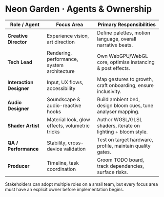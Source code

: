 # Neon Garden · Agents & Ownership

| Role / Agent        | Focus Area                                      | Primary Responsibilities                                     |
|---------------------|--------------------------------------------------|---------------------------------------------------------------|
| **Creative Director** | Experience vision, art direction                 | Define palettes, motion language, overall narrative beats.   |
| **Tech Lead**       | Rendering, performance, system architecture      | Own WebGPU/WebGL core, optimise instancing & post effects.    |
| **Interaction Designer** | Input, UX flows, accessibility             | Map gestures to growth, craft onboarding, ensure inclusivity. |
| **Audio Designer**  | Soundscape & audio-reactive hooks                | Build ambient bed, design bloom cues, tune analyser mapping.  |
| **Shader Artist**   | Material look, glow effects, volumetric tricks   | Author WGSL/GLSL shaders, iterate on lighting + bloom style.  |
| **QA / Performance**| Stability, cross-device validation               | Test on target hardware, profile, maintain quality gates.     |
| **Producer**        | Timeline, task coordination                       | Groom TODO board, track dependencies, surface risks.          |

Stakeholders can adopt multiple roles on a small team, but every focus area must
have an explicit owner before implementation begins.
